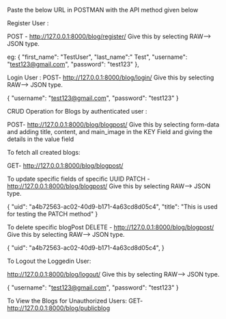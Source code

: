 Paste the below URL in POSTMAN with the API method given below 

Register User : 

POST - 
http://127.0.0.1:8000/blog/register/
Give this by selecting RAW--> JSON type.

eg:
{
        "first_name": "TestUser",
        "last_name":" Test",
        "username": "test123@gmail.com",
        "password": "test123" 
},

Login User : 
POST- 
http://127.0.0.1:8000/blog/login/
Give this by selecting RAW--> JSON type.

{
        "username": "test123@gmail.com",
        "password": "test123" 
}

CRUD Operation for Blogs by authenticated user :

POST-
http://127.0.0.1:8000/blog/blogpost/
Give this by selecting form-data and adding title, content, and main_image in the KEY Field and giving the details in the value field 

To fetch all created blogs:

GET- http://127.0.0.1:8000/blog/blogpost/

To update specific fields of specific UUID
PATCH - http://127.0.0.1:8000/blog/blogpost/
Give this by selecting RAW--> JSON type.


{
    "uid": "a4b72563-ac02-40d9-b171-4a63cd8d05c4",
    "title": "This is used for testing the PATCH method"
}

To delete specific blogPost
DELETE - http://127.0.0.1:8000/blog/blogpost/
Give this by selecting RAW--> JSON type.

{
    "uid": "a4b72563-ac02-40d9-b171-4a63cd8d05c4",
}



To Logout the Loggedin User:

http://127.0.0.1:8000/blog/logout/
Give this by selecting RAW--> JSON type.

{
        "username": "test123@gmail.com",
        "password": "test123" 
}

To View the Blogs for Unauthorized Users: 
GET- 
 http://127.0.0.1:8000/blog/publicblog
